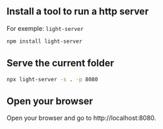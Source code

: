 ## Install a tool to run a http server

For exemple: `light-server`

```bash
npm install light-server
```

## Serve the current folder

```bash
npx light-server -s . -p 8080
```

## Open your browser

Open your browser and go to http://localhost:8080.
